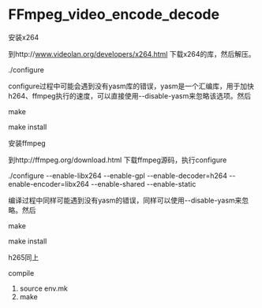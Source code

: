 # FFmpeg_video_encode_decode

安装x264

到http://www.videolan.org/developers/x264.html 下载x264的库，然后解压。

./configure

configure过程中可能会遇到没有yasm库的错误，yasm是一个汇编库，用于加快h264、ffmpeg执行的速度，可以直接使用--disable-yasm来忽略该选项。然后

make

make install

安装ffmpeg

到http://ffmpeg.org/download.html 下载ffmpeg源码，执行configure

./configure --enable-libx264 --enable-gpl --enable-decoder=h264 --enable-encoder=libx264 --enable-shared --enable-static

编译过程中同样可能遇到没有yasm的错误，同样可以使用--disable-yasm来忽略。然后

make

make install

h265同上



compile

1. source env.mk
2. make
